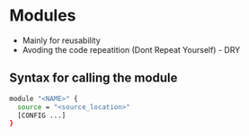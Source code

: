 # Modules

* Mainly for reusability 
* Avoding the code repeatition (Dont Repeat Yourself) - DRY

## Syntax for calling the module

```sh
module "<NAME>" {
  source = "<source_location>"
  [CONFIG ...]
}
```

